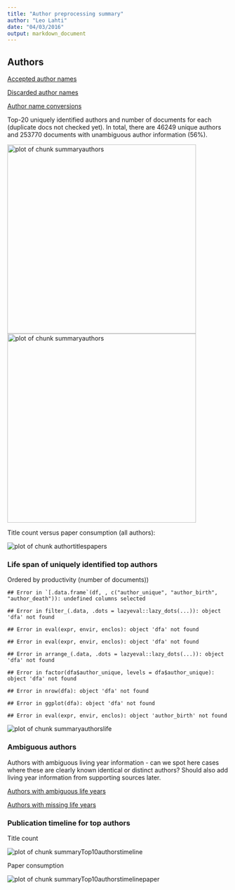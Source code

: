 ```yaml
---
title: "Author preprocessing summary"
author: "Leo Lahti"
date: "04/03/2016"
output: markdown_document
---
```


## Authors

[Accepted author names](output.tables/author_accepted.csv)

[Discarded author names](output.tables/author_discarded.csv)

[Author name conversions](output.tables/author_conversion_nontrivial.csv)

Top-20 uniquely identified authors and number of documents for each (duplicate docs not checked yet). In total, there are 46249 unique authors and 253770 documents with unambiguous author information (56%).

<img src="figure/summaryauthors-1.png" title="plot of chunk summaryauthors" alt="plot of chunk summaryauthors" width="430px" /><img src="figure/summaryauthors-2.png" title="plot of chunk summaryauthors" alt="plot of chunk summaryauthors" width="430px" />


Title count versus paper consumption (all authors):

![plot of chunk authortitlespapers](figure/authortitlespapers-1.png)

### Life span of uniquely identified top authors

Ordered by productivity (number of documents))


```
## Error in `[.data.frame`(df, , c("author_unique", "author_birth", "author_death")): undefined columns selected
```

```
## Error in filter_(.data, .dots = lazyeval::lazy_dots(...)): object 'dfa' not found
```

```
## Error in eval(expr, envir, enclos): object 'dfa' not found
```

```
## Error in eval(expr, envir, enclos): object 'dfa' not found
```

```
## Error in arrange_(.data, .dots = lazyeval::lazy_dots(...)): object 'dfa' not found
```

```
## Error in factor(dfa$author_unique, levels = dfa$author_unique): object 'dfa' not found
```

```
## Error in nrow(dfa): object 'dfa' not found
```

```
## Error in ggplot(dfa): object 'dfa' not found
```

```
## Error in eval(expr, envir, enclos): object 'author_birth' not found
```

![plot of chunk summaryauthorslife](figure/summaryauthorslife-1.png)

### Ambiguous authors

Authors with ambiguous living year information - can we spot here
cases where these are clearly known identical or distinct authors?
Should also add living year information from supporting sources later.

[Authors with ambiguous life years](output.tables/author_life_ambiguous.csv)

[Authors with missing life years](output.tables/authors_missing_lifeyears.csv)


### Publication timeline for top authors

Title count

![plot of chunk summaryTop10authorstimeline](figure/summaryTop10authorstimeline-1.png)


Paper consumption

![plot of chunk summaryTop10authorstimelinepaper](figure/summaryTop10authorstimelinepaper-1.png)

